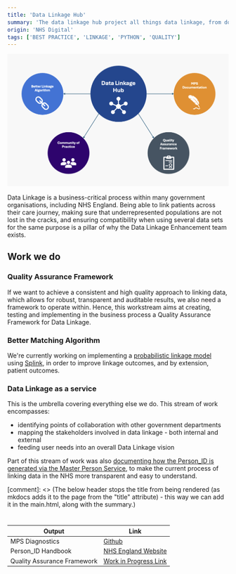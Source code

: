 ```yaml
---
title: 'Data Linkage Hub'
summary: 'The data linkage hub project all things data linkage, from documenting the existing state of linkage in NHS England in the Person_ID handbook, to exploring better matching algorithms using probabilistic models and Splink, to creating a Quality Assurance Framework for Data Linkage.'
origin: 'NHS Digital'
tags: ['BEST PRACTICE', 'LINKAGE', 'PYTHON', 'QUALITY']
---
```

![Diagram representing the three current areas of the data linkage project: Quality Assurance, Better Matching Algorithm, and Data Linkage as a service.](../../images/linkage_visual_abstract.png)

Data Linkage is a business-critical process within many government organisations, including NHS England. Being able to link patients across their care journey, making sure that underrepresented populations are not lost in the cracks, and ensuring compatibility when using several data sets for the same purpose is a pillar of why the Data Linkage Enhancement team exists. 

## **Work we do**
### Quality Assurance Framework
If we want to achieve a consistent and high quality approach to linking data, which allows for robust, transparent and auditable results, we also need a framework to operate within. Hence, this workstream aims at creating, testing and implementing in the business process a Quality Assurance Framework for Data Linkage.

### Better Matching Algorithm
We're currently working on implementing a [probabilistic linkage model](https://www.bristol.ac.uk/media-library/sites/cmm/migrated/documents/problinkage.pdf) using [Splink](https://moj-analytical-services.github.io/splink/index.html), in order to improve linkage outcomes, and by extension, patient outcomes. 

### Data Linkage as a service
This is the umbrella covering everything else we do. This stream of work encompasses:

- identifying points of collaboration with other government departments 
- mapping the stakeholders involved in data linkage - both internal and external
- feeding user needs into an overall Data Linkage vision

Part of this stream of work was also [documenting how the Person_ID is generated via the Master Person Service](https://digital.nhs.uk/services/personal-demographics-service/master-person-service/the-person_id-handbook), to make the current process of linking data in the NHS more transparent and easy to understand. 

[comment]: <> (The below header stops the title from being rendered (as mkdocs adds it to the page from the "title" attribute) - this way we can add it in the main.html, along with the summary.)
#

|Output | Link|
|---|---|
MPS Diagnostics|[Github](https://github.com/NHSDigital/mps_diagnostics)
Person_ID Handbook | [NHS England Website](https://digital.nhs.uk/services/personal-demographics-service/master-person-service/the-person_id-handbook)
 Quality Assurance Framework | [Work in Progress Link](https://musical-journey-mzj2woo.pages.github.io/) 